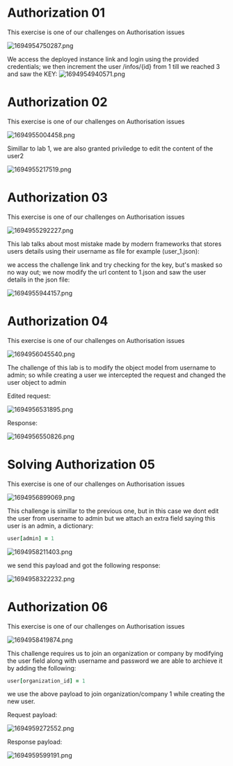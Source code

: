 # Authorization 01

This exercise is one of our challenges on Authorisation issues

![1694954750287.png](https://cyberguru1.github.io/posts/pentesterlab/access_control/images/1694954750287.png)

We access the deployed instance link and login using the provided credentials; we then increment the user /infos/{id} from 1 till we reached 3 and saw the KEY:
![1694954940571.png](https://cyberguru1.github.io/posts/pentesterlab/access_control/images/1694954940571.png)



# Authorization 02

This exercise is one of our challenges on Authorisation issues

![1694955004458.png](https://cyberguru1.github.io/posts/pentesterlab/access_control/images/1694955004458.png)


Simillar to lab 1, we are also granted priviledge to edit the content of the user2

 ![1694955217519.png](https://cyberguru1.github.io/posts/pentesterlab/access_control/images/1694955217519.png)





# Authorization 03

This exercise is one of our challenges on Authorisation issues

 ![1694955292227.png](https://cyberguru1.github.io/posts/pentesterlab/access_control/images/1694955292227.png)

This lab talks about most mistake made by modern frameworks that stores users details using their username as file for example (user_1.json):

we access the challenge link and try checking for the key, but's masked so no way out; we now modify the url content to 1.json and saw the user details in the json file:

 ![1694955944157.png](https://cyberguru1.github.io/posts/pentesterlab/access_control/images/1694955944157.png)





# Authorization 04

This exercise is one of our challenges on Authorisation issues

 ![1694956045540.png](https://cyberguru1.github.io/posts/pentesterlab/access_control/images/1694956045540.png)

The challenge of this lab is to modify the object model from username to admin; so while creating a user we intercepted the request and changed the user object to admin

Edited request:

 ![1694956531895.png](https://cyberguru1.github.io/posts/pentesterlab/access_control/images/1694956531895.png)

Response:

![1694956550826.png](https://cyberguru1.github.io/posts/pentesterlab/access_control/images/1694956550826.png)




# Solving Authorization 05


This exercise is one of our challenges on Authorisation issues

![1694956899069.png](https://cyberguru1.github.io/posts/pentesterlab/access_control/images/1694956899069.png)

This challenge is simillar to the previous one, but in this case we dont edit the user from username to admin but we attach an extra field saying this user is an admin, a dictionary:

```ruby
user[admin] = 1
```

![1694958211403.png](https://cyberguru1.github.io/posts/pentesterlab/access_control/images/1694958211403.png)


we send this payload and got the following response:

 ![1694958322232.png](https://cyberguru1.github.io/posts/pentesterlab/access_control/images/1694958322232.png)




# Authorization 06

This exercise is one of our challenges on Authorisation issues


 ![1694958419874.png](https://cyberguru1.github.io/posts/pentesterlab/access_control/images/1694958419874.png)

This challenge requires us to join an organization or company by modifying the user field along with username and password we are able to archieve it by adding the following:

```ruby
user[organization_id] = 1
```

we use the above payload to join organization/company 1 while creating the new user.


Request payload:

![1694959272552.png](https://cyberguru1.github.io/posts/pentesterlab/access_control/images/1694959272552.png)

Response payload:

 ![1694959599191.png](https://cyberguru1.github.io/posts/pentesterlab/access_control/images/1694959599191.png)
